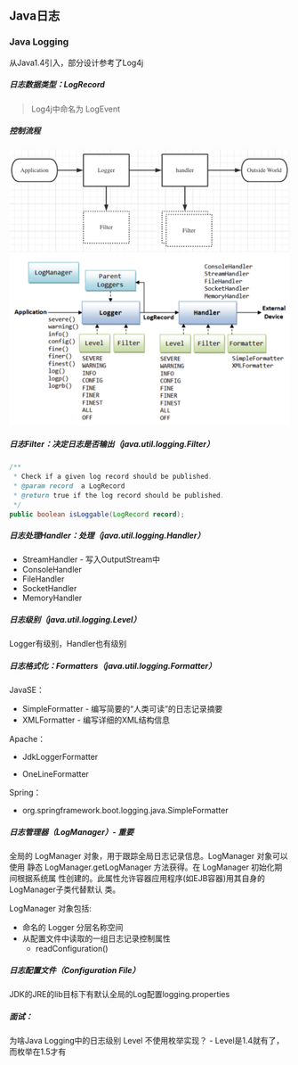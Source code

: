 ## Java日志



### Java Logging

从Java1.4引入，部分设计参考了Log4j



##### 日志数据类型：LogRecord



> Log4j中命名为 LogEvent



##### 控制流程

<img src="assets/image-20210704142120884.png" alt="image-20210704142120884" style="zoom: 67%;" />



<img src="assets/image-20210926110237807.png" alt="image-20210926110237807" style="zoom:50%;" />

##### 日志Filter：决定日志是否输出（java.util.logging.Filter）

```java
/**
 * Check if a given log record should be published.
 * @param record  a LogRecord
 * @return true if the log record should be published.
 */
public boolean isLoggable(LogRecord record);
```



##### 日志处理Handler：处理（java.util.logging.Handler）

- StreamHandler - 写入OutputStream中
- ConsoleHandler
- FileHandler
- SocketHandler
- MemoryHandler



##### 日志级别（java.util.logging.Level）

Logger有级别，Handler也有级别



##### 日志格式化：Formatters（java.util.logging.Formatter）

JavaSE：

- SimpleFormatter - 编写简要的“人类可读”的日志记录摘要
- XMLFormatter - 编写详细的XML结构信息

Apache：

- JdkLoggerFormatter

- OneLineFormatter

Spring：

- org.springframework.boot.logging.java.SimpleFormatter



##### 日志管理器（LogManager）- 重要

全局的 LogManager 对象，用于跟踪全局日志记录信息。LogManager 对象可以使用 静态 LogManager.getLogManager 方法获得。在 LogManager 初始化期间根据系统属 性创建的。此属性允许容器应用程序(如EJB容器)用其自身的LogManager子类代替默认 类。

LogManager 对象包括:

- 命名的 Logger 分层名称空间
- 从配置文件中读取的一组日志记录控制属性
  - readConfiguration()





##### 日志配置文件（Configuration File）

JDK的JRE的lib目标下有默认全局的Log配置logging.properties



##### 面试：

为啥Java Logging中的日志级别 Level 不使用枚举实现？  - Level是1.4就有了，而枚举在1.5才有